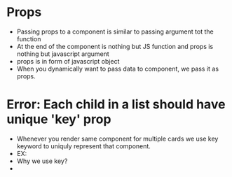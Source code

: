 # Props
- Passing props to a component is similar to passing argument tot the function
- At the end of the component is nothing but JS function and props is nothing but javascript argument
- props is in form of javascript object
- When you dynamically want to pass data to component, we pass it as props.


# Error: Each child in a list should have unique 'key' prop
- Whenever you render same component for multiple cards we use key keyword to uniquly represent that component.
- EX: <RestaurantCard key={restaurant.info.id} resData={restaurant}/>
- Why we use key?
- 